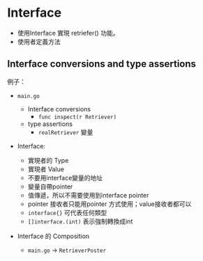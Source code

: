 # Interface
- 使用Interface 實現 retriefer() 功能。
- 使用者定義方法

## Interface conversions and type assertions
例子：
- `main.go`
    - Interface conversions
        - `func inspect(r Retriever)`
    - type assertions
        - `realRetriever` 變量

- Interface:
    - 實現者的 Type
    - 實現者 Value
    - 不要用interface變量的地址
    - 變量自帶pointer
    - 值傳遞，所以不需要使用到interface pointer
    - pointer 接收者只能用pointer 方式使用；value接收者都可以
    - `interface{}` 可代表任何類型
    - `[]interface.(int)` 表示強制轉換成int

- Interface 的 Composition
    - `main.go` -> `RetrieverPoster`